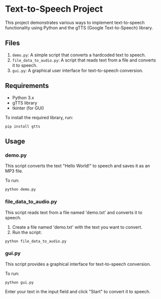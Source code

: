 # Text-to-Speech Project

This project demonstrates various ways to implement text-to-speech functionality using Python and the gTTS (Google Text-to-Speech) library.

## Files

1. `demo.py`: A simple script that converts a hardcoded text to speech.
2. `file_data_to_audio.py`: A script that reads text from a file and converts it to speech.
3. `gui.py`: A graphical user interface for text-to-speech conversion.

## Requirements

- Python 3.x
- gTTS library
- tkinter (for GUI)

To install the required library, run:

```
pip install gtts
```

## Usage

### demo.py

This script converts the text "Hello World!" to speech and saves it as an MP3 file.

To run:

```
python demo.py
```

### file_data_to_audio.py

This script reads text from a file named 'demo.txt' and converts it to speech.

1. Create a file named 'demo.txt' with the text you want to convert.
2. Run the script:

```
python file_data_to_audio.py
```

### gui.py

This script provides a graphical interface for text-to-speech conversion.

To run:

```
python gui.py
```

Enter your text in the input field and click "Start" to convert it to speech.
